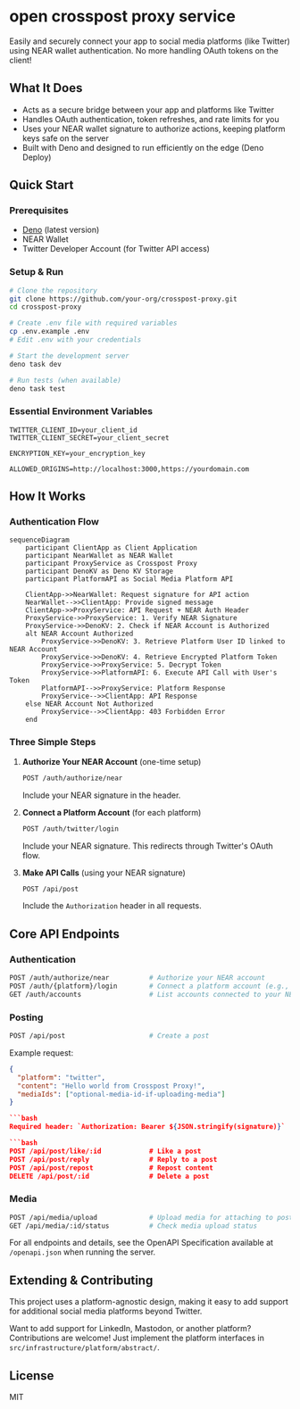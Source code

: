 # open crosspost proxy service

Easily and securely connect your app to social media platforms (like Twitter) using NEAR wallet
authentication. No more handling OAuth tokens on the client!

## What It Does

- Acts as a secure bridge between your app and platforms like Twitter
- Handles OAuth authentication, token refreshes, and rate limits for you
- Uses your NEAR wallet signature to authorize actions, keeping platform keys safe on the server
- Built with Deno and designed to run efficiently on the edge (Deno Deploy)

## Quick Start

### Prerequisites

- [Deno](https://deno.land/) (latest version)
- NEAR Wallet
- Twitter Developer Account (for Twitter API access)

### Setup & Run

```bash
# Clone the repository
git clone https://github.com/your-org/crosspost-proxy.git
cd crosspost-proxy

# Create .env file with required variables
cp .env.example .env
# Edit .env with your credentials

# Start the development server
deno task dev

# Run tests (when available)
deno task test
```

### Essential Environment Variables

```
TWITTER_CLIENT_ID=your_client_id
TWITTER_CLIENT_SECRET=your_client_secret

ENCRYPTION_KEY=your_encryption_key

ALLOWED_ORIGINS=http://localhost:3000,https://yourdomain.com
```

## How It Works

### Authentication Flow

```mermaid
sequenceDiagram
    participant ClientApp as Client Application
    participant NearWallet as NEAR Wallet
    participant ProxyService as Crosspost Proxy
    participant DenoKV as Deno KV Storage
    participant PlatformAPI as Social Media Platform API

    ClientApp->>NearWallet: Request signature for API action
    NearWallet-->>ClientApp: Provide signed message
    ClientApp->>ProxyService: API Request + NEAR Auth Header
    ProxyService->>ProxyService: 1. Verify NEAR Signature
    ProxyService->>DenoKV: 2. Check if NEAR Account is Authorized
    alt NEAR Account Authorized
        ProxyService->>DenoKV: 3. Retrieve Platform User ID linked to NEAR Account
        ProxyService->>DenoKV: 4. Retrieve Encrypted Platform Token
        ProxyService->>ProxyService: 5. Decrypt Token
        ProxyService->>PlatformAPI: 6. Execute API Call with User's Token
        PlatformAPI-->>ProxyService: Platform Response
        ProxyService-->>ClientApp: API Response
    else NEAR Account Not Authorized
        ProxyService-->>ClientApp: 403 Forbidden Error
    end
```

### Three Simple Steps

1. **Authorize Your NEAR Account** (one-time setup)

   ```bash
   POST /auth/authorize/near
   ```

   Include your NEAR signature in the header.

2. **Connect a Platform Account** (for each platform)

   ```bash
   POST /auth/twitter/login
   ```

   Include your NEAR signature. This redirects through Twitter's OAuth flow.

3. **Make API Calls** (using your NEAR signature)

   ```bash
   POST /api/post
   ```

   Include the `Authorization` header in all requests.

## Core API Endpoints

### Authentication

```bash
POST /auth/authorize/near          # Authorize your NEAR account
POST /auth/{platform}/login        # Connect a platform account (e.g., twitter)
GET /auth/accounts                 # List accounts connected to your NEAR wallet
```

### Posting

```bash
POST /api/post                     # Create a post
```

Example request:

````json
{
  "platform": "twitter",
  "content": "Hello world from Crosspost Proxy!",
  "mediaIds": ["optional-media-id-if-uploading-media"]
}

```bash
Required header: `Authorization: Bearer ${JSON.stringify(signature)}`

```bash
POST /api/post/like/:id            # Like a post
POST /api/post/reply               # Reply to a post
POST /api/post/repost              # Repost content
DELETE /api/post/:id               # Delete a post
````

### Media

```bash
POST /api/media/upload             # Upload media for attaching to posts
GET /api/media/:id/status          # Check media upload status
```

For all endpoints and details, see the OpenAPI Specification available at `/openapi.json` when
running the server.

## Extending & Contributing

This project uses a platform-agnostic design, making it easy to add support for additional social
media platforms beyond Twitter.

Want to add support for LinkedIn, Mastodon, or another platform? Contributions are welcome! Just
implement the platform interfaces in `src/infrastructure/platform/abstract/`.

## License

MIT
